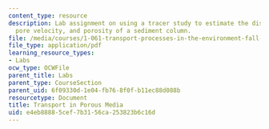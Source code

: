 ```yaml
---
content_type: resource
description: Lab assignment on using a tracer study to estimate the dispersion coefficient,
  pore velocity, and porosity of a sediment column.
file: /media/courses/1-061-transport-processes-in-the-environment-fall-2008/e4eb88885cef7b3156ca253823b6c16d_lab4porous_media.pdf
file_type: application/pdf
learning_resource_types:
- Labs
ocw_type: OCWFile
parent_title: Labs
parent_type: CourseSection
parent_uid: 6f09330d-1e04-fb76-8f0f-b11ec88d088b
resourcetype: Document
title: Transport in Porous Media
uid: e4eb8888-5cef-7b31-56ca-253823b6c16d
---
```

